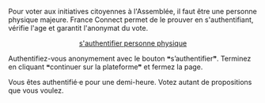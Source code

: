 <div class="info" markdown="1">

Pour voter aux initiatives citoyennes à l'Assemblée,
il faut être une personne physique majeure.
France Connect permet de le prouver en s'authentifiant,
vérifie l'age et garantit l'anonymat du vote.

<div id='footer' class="info-page" style="text-align:center" markdown="1">

[s'authentifier personne physique][auth]

</div>

Authentifiez-vous anonymement avec le bouton ❝s’authentifier❞.
Terminez en cliquant ❝continuer sur la plateforme❞ et fermez la page.

Vous êtes authentifié·e pour une demi-heure.
Votez autant de propositions que vous voulez.

</div>


[auth]: https://petitions.assemblee-nationale.fr/users/auth/france_connect_uid

